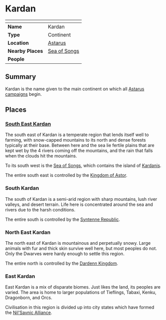 # Kardan

| []() | |
| --- | --- |
| **Name** | Kardan |
| **Type** | Continent |
| **Location** | [Astarus](../../README.md) |
| **Nearby Places** | [Sea of Songs](../seas/sea-of-songs.md) |
| **People** | |

## Summary

Kardan is the name given to the main continent on which all [Astarus](../../README.md) [campaigns](../../../campaigns/README.md) begin.

## Places

### [South East Kardan](../regions/south-east-kardan.md)

The south east of Kardan is a temperate region that lends itself well to farming, with snow-capped mountains to its north and dense forests typically at their base. Between here and the sea lie fertile plains that are kept wet by the 4 rivers coming off the mountains, and the rain that falls when the clouds hit the mountains.

To its south west is the [Sea of Songs](../seas/sea-of-songs.md), which contains the island of [Kardanis](../regions/kardanis.md).

The entire south east is controlled by the [Kingdom of Astor](../../civilisations/kingdom-of-astor/README.md).

### South Kardan

The south of Kardan is a semi-arid region with sharp mountains, lush river valleys, and desert terrain. Life here is concentrated around the sea and rivers due to the harsh conditions.

The entire south is controlled by the [Syntenne Republic](../../civilisations/syntenne-republic/README.md).

### North East Kardan

The north east of Kardan is mountainous and perpetually snowy. Large animals with fur and thick skin survive well here, but most peoples do not. Only the Dwarves were hardy enough to settle this region.

The entire north is controlled by the [Dardenn Kingdom](../../civilisations/dardenn-kingdom/README.md).

### East Kardan

East Kardan is a mix of disparate biomes. Just likes the land, its peoples are varied. The area is home to larger populations of Tieflings, Tabaxi, Kenku, Dragonborn, and Orcs.

Civilisation in this region is divided up into city states which have formed the [Nil'Savnic Alliance](../../civilisations/nilsavnic-alliance/README.md).
